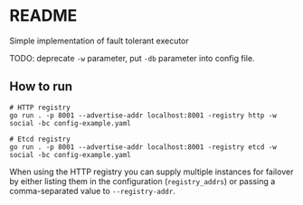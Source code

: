 # README

Simple implementation of fault tolerant executor

TODO: deprecate `-w` parameter, put `-db` parameter into config file.

## How to run

```shell
# HTTP registry
go run . -p 8001 --advertise-addr localhost:8001 -registry http -w social -bc config-example.yaml

# Etcd registry
go run . -p 8001 --advertise-addr localhost:8001 -registry etcd -w social -bc config-example.yaml
```

When using the HTTP registry you can supply multiple instances for failover by either
listing them in the configuration (`registry_addrs`) or passing a comma-separated
value to `--registry-addr`.
